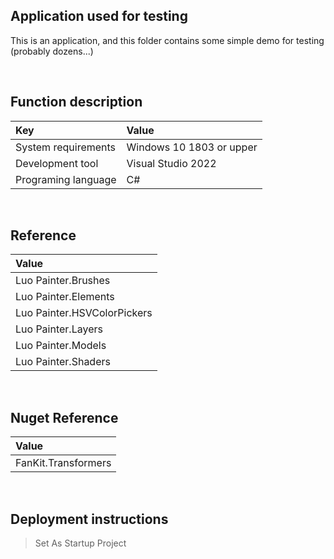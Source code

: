 ﻿## Application used for testing
 
This is an application, and this folder contains some simple demo for testing (probably dozens...)


<br/>

## Function description

|Key|Value|
|:-|:-|
|System requirements| Windows 10 1803 or upper|
|Development tool|Visual Studio 2022|
|Programing language|C#|


<br/>

## Reference

|Value|
|:-|
|Luo Painter.Brushes|
|Luo Painter.Elements|
|Luo Painter.HSVColorPickers|
|Luo Painter.Layers|
|Luo Painter.Models|
|Luo Painter.Shaders|


<br/>

## Nuget Reference

|Value|
|:-|
|FanKit.Transformers|


<br/>

## Deployment instructions

> Set As Startup Project